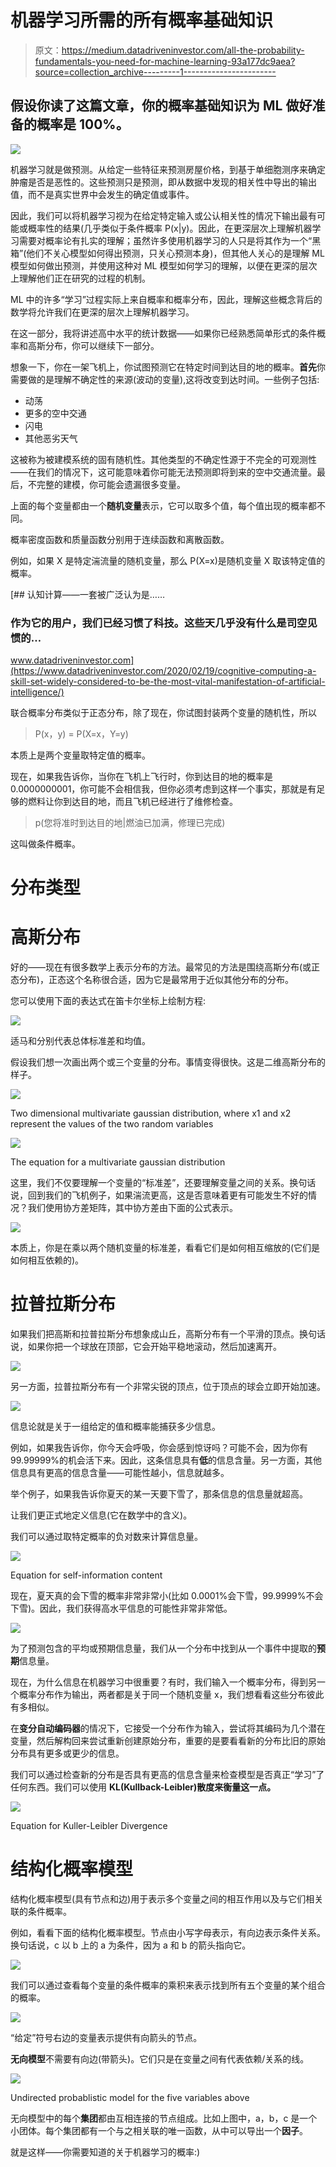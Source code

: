 # 机器学习所需的所有概率基础知识

> 原文：<https://medium.datadriveninvestor.com/all-the-probability-fundamentals-you-need-for-machine-learning-93a177dc9aea?source=collection_archive---------1----------------------->

## 假设你读了这篇文章，你的概率基础知识为 ML 做好准备的概率是 100%。

![](img/bed49b19c50238563fe6c664b7bffcca.png)

机器学习就是做预测。从给定一些特征来预测房屋价格，到基于单细胞测序来确定肿瘤是否是恶性的。这些预测只是预测，即从数据中发现的相关性中导出的输出值，而不是真实世界中会发生的确定值或事件。

因此，我们可以将机器学习视为在给定特定输入或公认相关性的情况下输出最有可能或概率性的结果(几乎类似于条件概率 P(x|y)。因此，在更深层次上理解机器学习需要对概率论有扎实的理解；虽然许多使用机器学习的人只是将其作为一个“黑箱”(他们不关心模型如何得出预测，只关心预测本身)，但其他人关心的是理解 ML 模型如何做出预测，并使用这种对 ML 模型如何学习的理解，以便在更深的层次上理解他们正在研究的过程的机制。

ML 中的许多“学习”过程实际上来自概率和概率分布，因此，理解这些概念背后的数学将允许我们在更深的层次上理解机器学习。

在这一部分，我将讲述高中水平的统计数据——如果你已经熟悉简单形式的条件概率和高斯分布，你可以继续下一部分。

想象一下，你在一架飞机上，你试图预测它在特定时间到达目的地的概率。**首先**你需要做的是理解不确定性的来源(波动的变量),这将改变到达时间。一些例子包括:

*   动荡
*   更多的空中交通
*   闪电
*   其他恶劣天气

这被称为被建模系统的固有随机性。其他类型的不确定性源于不完全的可观测性——在我们的情况下，这可能意味着你可能无法预测即将到来的空中交通流量。最后，不完整的建模，你可能会遗漏很多变量。

上面的每个变量都由一个**随机变量**表示，它可以取多个值，每个值出现的概率都不同。

概率密度函数和质量函数分别用于连续函数和离散函数。

例如，如果 X 是特定湍流量的随机变量，那么 P(X=x)是随机变量 X 取该特定值的概率。

[](https://www.datadriveninvestor.com/2020/02/19/cognitive-computing-a-skill-set-widely-considered-to-be-the-most-vital-manifestation-of-artificial-intelligence/) [## 认知计算——一套被广泛认为是……

### 作为它的用户，我们已经习惯了科技。这些天几乎没有什么是司空见惯的…

www.datadriveninvestor.com](https://www.datadriveninvestor.com/2020/02/19/cognitive-computing-a-skill-set-widely-considered-to-be-the-most-vital-manifestation-of-artificial-intelligence/) 

联合概率分布类似于正态分布，除了现在，你试图封装两个变量的随机性，所以

> P(x，y) = P(X=x，Y=y)

本质上是两个变量取特定值的概率。

现在，如果我告诉你，当你在飞机上飞行时，你到达目的地的概率是 0.0000000001，你可能不会相信我，但你必须考虑到这样一个事实，那就是有足够的燃料让你到达目的地，而且飞机已经进行了维修检查。

> p(您将准时到达目的地|燃油已加满，修理已完成)

这叫做条件概率。

# 分布类型

# 高斯分布

好的——现在有很多数学上表示分布的方法。最常见的方法是围绕高斯分布(或正态分布)，正态这个名称很合适，因为它是最常用于近似其他分布的分布。

您可以使用下面的表达式在笛卡尔坐标上绘制方程:

![](img/42efea3ad3093c5b0b1b724e626ba45a.png)

适马和分别代表总体标准差和均值。

假设我们想一次画出两个或三个变量的分布。事情变得很快。这是二维高斯分布的样子。

![](img/dfc4c0f33d4d4c15858945ac9cd84930.png)

Two dimensional multivariate gaussian distribution, where x1 and x2 represent the values of the two random variables

![](img/5a6dbbd5fe74c71492093cc3c785e310.png)

The equation for a multivariate gaussian distribution

这里，我们不仅要理解一个变量的“标准差”，还要理解变量之间的关系。换句话说，回到我们的飞机例子，如果湍流更高，这是否意味着更有可能发生不好的情况？我们使用协方差矩阵，其中协方差由下面的公式表示。

![](img/f5c5d264d91f05abcccc64fae45caea9.png)

本质上，你是在乘以两个随机变量的标准差，看看它们是如何相互缩放的(它们是如何相互依赖的)。

# 拉普拉斯分布

如果我们把高斯和拉普拉斯分布想象成山丘，高斯分布有一个平滑的顶点。换句话说，如果你把一个球放在顶部，它会开始平稳地滚动，然后加速离开。

![](img/bc166ac782ee771524d149781a70e251.png)

另一方面，拉普拉斯分布有一个非常尖锐的顶点，位于顶点的球会立即开始加速。

![](img/893bfb53f4fd9f9f482e0468b9a52a21.png)

信息论就是关于一组给定的值和概率能捕获多少信息。

例如，如果我告诉你，你今天会呼吸，你会感到惊讶吗？可能不会，因为你有 99.99999%的机会活下来。因此，这条信息具有**低**的信息含量。另一方面，其他信息具有更高的信息含量——可能性越小，信息就越多。

举个例子，如果我告诉你夏天的某一天要下雪了，那条信息的信息量就超高。

让我们更正式地定义信息(它在数学中的含义)。

我们可以通过取特定概率的负对数来计算信息量。

![](img/5001244b1b5315d2b1f96d839ea3cabb.png)

Equation for self-information content

现在，夏天真的会下雪的概率非常非常小(比如 0.0001%会下雪，99.9999%不会下雪)。因此，我们获得高水平信息的可能性非常非常低。

![](img/81f98612e553cb248110a0d1a51d9649.png)

为了预测包含的平均或预期信息量，我们从一个分布中找到从一个事件中提取的**预期**信息量。

现在，为什么信息在机器学习中很重要？有时，我们输入一个概率分布，得到另一个概率分布作为输出，两者都是关于同一个随机变量 x，我们想看看这些分布彼此有多相似。

在**变分自动编码器**的情况下，它接受一个分布作为输入，尝试将其编码为几个潜在变量，然后解构回来尝试重新创建原始分布，重要的是要看看新的分布比旧的原始分布具有更多或更少的信息。

我们可以通过检查新的分布是否具有更高的信息含量来检查模型是否真正“学习”了任何东西。我们可以使用 **KL(Kullback-Leibler)散度来衡量这一点。**

![](img/3e00ec2b4237480ccee8044caa1ac64a.png)

Equation for Kuller-Leibler Divergence

# 结构化概率模型

结构化概率模型(具有节点和边)用于表示多个变量之间的相互作用以及与它们相关联的条件概率。

例如，看看下面的结构化概率模型。节点由小写字母表示，有向边表示条件关系。换句话说，c 以 b 上的 a 为条件，因为 a 和 b 的箭头指向它。

![](img/8a97d095eb486c1c03549e53e07d9b97.png)

我们可以通过查看每个变量的条件概率的乘积来表示找到所有五个变量的某个组合的概率。

![](img/90f31b363609cff55f0efd805a4a5545.png)

“给定”符号右边的变量表示提供有向箭头的节点。

**无向模型**不需要有向边(带箭头)。它们只是在变量之间有代表依赖/关系的线。

![](img/e6b29a9c96b95059bbc0c72d6cab8148.png)

Undirected probablistic model for the five variables above

无向模型中的每个**集团**都由互相连接的节点组成。比如上图中，a，b，c 是一个小团体。每个集团都有一个与之相关联的唯一函数，从中可以导出一个**因子**。

就是这样——你需要知道的关于机器学习的概率:)
